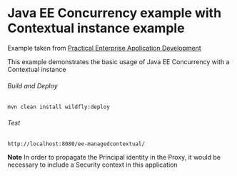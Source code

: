 Java EE Concurrency example with Contextual instance example 
=====================================
Example taken from [Practical Enterprise Application Development](http://www.itbuzzpress.com/ebooks/java-ee-7-development-on-wildfly.html)

This example demonstrates the basic usage of Java EE Concurrency with a Contextual instance 
###### Build and Deploy
```shell
mvn clean install wildfly:deploy  
```

###### Test
```shell
http://localhost:8080/ee-managedcontextual/
```
**Note** In order to propagate the Principal identity in the Proxy, it would be necessary to include a Security context in this application
 
